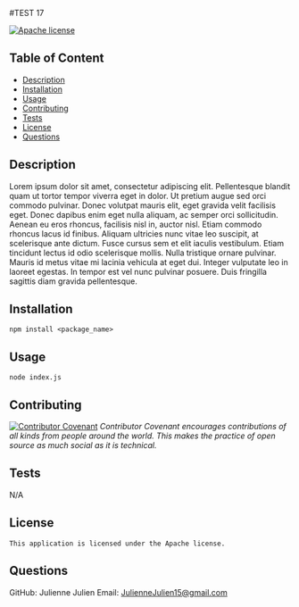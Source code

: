 #TEST 17

[![Apache license](https://img.shields.io/badge/license-Apache-blue.svg)](https://www.apache.org/licenses/LICENSE-2.0)

## Table of Content
- [Description](#Description)
- [Installation](#Installation)
- [Usage](#Usage)
- [Contributing](#Contributing)
- [Tests](#Tests)
- [License](#License)
- [Questions](#Questions)

## Description
Lorem ipsum dolor sit amet, consectetur adipiscing elit. Pellentesque blandit quam ut tortor tempor viverra eget in dolor. Ut pretium augue sed orci commodo pulvinar. Donec volutpat mauris elit, eget gravida velit facilisis eget. Donec dapibus enim eget nulla aliquam, ac semper orci sollicitudin. Aenean eu eros rhoncus, facilisis nisl in, auctor nisl. Etiam commodo rhoncus lacus id finibus. Aliquam ultricies nunc vitae leo suscipit, at scelerisque ante dictum. Fusce cursus sem et elit iaculis vestibulum. Etiam tincidunt lectus id odio scelerisque mollis. Nulla tristique ornare pulvinar. Mauris id metus vitae mi lacinia vehicula at eget dui. Integer vulputate leo in laoreet egestas. In tempor est vel nunc pulvinar posuere. Duis fringilla sagittis diam gravida pellentesque.

## Installation
`npm install <package_name>`

## Usage
`node index.js`

## Contributing

[![Contributor Covenant](https://img.shields.io/badge/Contributor%20Covenant-2.1-4baaaa.svg)](code_of_conduct.md)
*Contributor Covenant encourages contributions of all kinds from people around the world. This makes the practice of open source as much social as it is technical.*

## Tests
N/A

## License
    This application is licensed under the Apache license.

## Questions
GitHub: Julienne Julien
Email: JulienneJulien15@gmail.com


